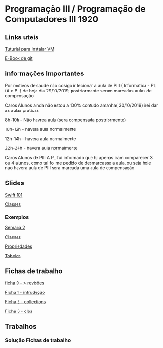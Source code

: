 # Programação III / Programação de Computadores III  1920 #

## Links uteis ##

[Tuturial para instalar VM](https://www.youtube.com/watch?v=lHCLFK2bDPM&t=186s)

[E-Book de git](https://git-scm.com/book/en/v2)






## informações Importantes ##

Por motivos de saude não cosigo ir lecionar a aula de PIII ( Informatica - PL (A e B) ) de hoje dia 29/10/2019, postriormente seram marcadas aulas de compensação 


Caros Alunos ainda não estou a 100% contudo amanha( 30/10/2019) irei dar as aulas praticas

8h-10h - Não havrea aula (sera compensada postriormente)

10h-12h - havera aula normalmente 

12h-14h - havera aula normalmente 

22h-24h - havera aula normalmente 


Caros Alunos de PIII A PL fui informado que hj apenas iram comparecer 3 ou 4 alunos, como tal foi me pedido de desmarcasse a aula. ou seja hoje nao havera aula de PIII sera marcada uma aula de compensação 

## Slides ##


[Swift 101](https://bitbucket.org/GoncaloaaF/piii1920/downloads/Swift_101.pdf)

[Classes](https://bitbucket.org/GoncaloaaF/piii1920/downloads/swift_class.pdf)




### Exemplos  ###

[Semana 2](https://bitbucket.org/GoncaloaaF/piii1920/downloads/Semana2.playground.zip)

[Classes](https://bitbucket.org/GoncaloaaF/piii1920/src/master/Exemplos/demoClasses/)

[Propriedades](https://bitbucket.org/GoncaloaaF/piii1920/src/master/Exemplos/demo_porp.swift)

[Tabelas](https://bitbucket.org/GoncaloaaF/piii1920/src/master/Exemplos/Tabelas_PCIIIPL_v2/)





## Fichas de trabalho ##

[ficha 0 - > revisões](https://bitbucket.org/GoncaloaaF/piii1920/downloads/ficha_0.pdf)

[Ficha 1 - intrudução](https://bitbucket.org/GoncaloaaF/piii1920/downloads/ISTEC_ficha_funcs.pdf)

[Ficha 2 - collections](https://bitbucket.org/GoncaloaaF/piii1920/downloads/ISTEC_ficha_collections.pdf)

[Ficha 3 - clss](https://bitbucket.org/GoncaloaaF/piii1920/downloads/ficha_classes.pdf)


## Trabalhos ##



### Solução Fichas de trabalho ###







